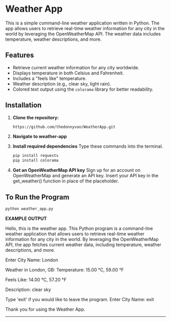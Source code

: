 # Weather App

This is a simple command-line weather application written in Python. The app allows users to retrieve real-time weather information for any city in the world by leveraging the OpenWeatherMap API. The weather data includes temperature, weather descriptions, and more.

## Features

- Retrieve current weather information for any city worldwide.
- Displays temperature in both Celsius and Fahrenheit.
- Includes a "feels like" temperature.
- Weather description (e.g., clear sky, light rain).
- Colored text output using the `colorama` library for better readability.

## Installation

1. **Clone the repository:**
   ```bash
   https://github.com/thedonnyvan/WeatherApp.git

2. **Navigate to weather-app**

   
3. **Install required dependencies**
   Type these commands into the terminal.
   ```bash
   pip install requests
   pip install colorama

5. **Get an OpenWeatherMap API key**
  Sign up for an account on OpenWeatherMap and generate an API key.
  Insert your API key in the get_weather() function in place of the placeholder.

## To Run the Program
  ```bash
  python weather_app.py
```
**EXAMPLE OUTPUT** 

Hello, this is the weather app. This Python program is a command-line weather
application that allows users to retrieve real-time weather information for any
city in the world. By leveraging the OpenWeatherMap API, the app fetches current weather
data, including temperature, weather descriptions, and more.

Enter City Name: London

Weather in London, GB:
Temperature: 15.00 °C, 59.00 °F

Feels Like: 14.00 °C, 57.20 °F

Description: clear sky

Type 'exit' if you would like to leave the program.
Enter City Name: exit

Thank you for using the Weather App.
****
